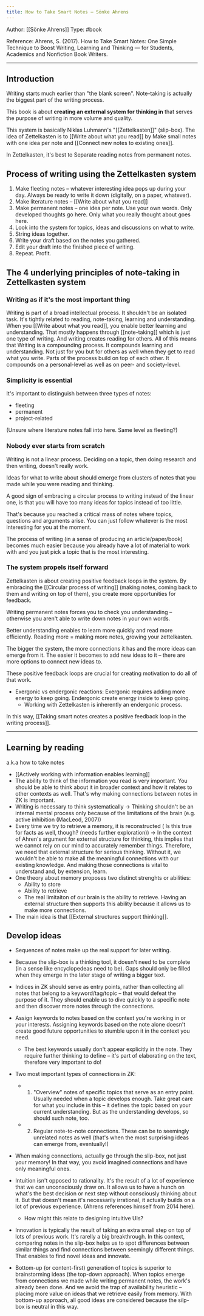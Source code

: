 ```yaml
---
title: How to Take Smart Notes – Sönke Ahrens
---
```


Author: [[Sönke Ahrens]]
Type: #book 

Reference:
Ahrens, S. (2017). How to Take Smart Notes: One Simple Technique to Boost Writing, Learning and Thinking — for Students, Academics and Nonfiction Book Writers.

---

## Introduction

Writing starts much earlier than "the blank screen".
Note-taking is actually the biggest part of the writing process.

This book is about **creating an external system for thinking in** that serves the purpose of writing in more volume and quality.

This system is basically Niklas Luhmann's "[[Zettelkasten]]" (slip-box).
The idea of Zettelkasten is to [[Write about what you read]] by Make small notes with one idea per note and [[Connect new notes to existing ones]].

In Zettelkasten, it's best to Separate reading notes from permanent notes.

## Process of writing using the Zettelkasten system

1. Make fleeting notes – whatever interesting idea pops up during your day. Always be ready to write it down (digitally, on a paper, whatever).
2. Make literature notes – [[Write about what you read]]
3. Make permanent notes – one idea per note. Use your own words. Only developed thoughts go here. Only what you really thought about goes here.
4. Look into the system for topics, ideas and discussions on what to write.
5. String ideas together.
6. Write your draft based on the notes you gathered.
7. Edit your draft into the finished piece of writing.
8. Repeat. Profit.

## The 4 underlying principles of note-taking in Zettelkasten system

### Writing as if it's the most important thing

Writing is part of a broad intellectual process. It shouldn't be an isolated task. It's tightly related to reading, note-taking, learning and understanding.
When you [[Write about what you read]], you enable better learning and understanding. That mostly happens through [[note-taking]] which is just one type of writing.
And writing creates reading for others.
All of this means that Writing is a compounding process. It compounds learning and understanding. Not just for you but for others as well when they get to read what you write.
Parts of the process build on top of each other. It compounds on a personal-level as well as on peer- and society-level.

### Simplicity is essential
It's important to distinguish between three types of notes:
- fleeting
- permanent
- project-related

(Unsure where literature notes fall into here. Same level as fleeting?)

### Nobody ever starts from scratch
Writing is not a linear process. Deciding on a topic, then doing research and then writing, doesn't really work.

Ideas for what to write about should emerge from clusters of notes that you made while you were reading and thinking.

A good sign of embracing a circular process to writing instead of the linear one, is that you will have too many ideas for topics instead of too little.

That's because you reached a critical mass of notes where topics, questions and arguments arise. You can just follow whatever is the most interesting for you at the moment.

The process of writing (in a sense of producing an article/paper/book) becomes much easier because you already have a lot of material to work with and you just pick a topic that is the most interesting.

### The system propels itself forward
Zettelkasten is about creating positive feedback loops in the system. By embracing the [[Circular process of writing]] (making notes, coming back to them and writing on top of them), you create more opportunities for feedback.

Writing permanent notes forces you to check you understanding – otherwise you aren't able to write down notes in your own words.

Better understanding enables to learn more quickly and read more efficiently.
Reading more = making more notes, growing your zettelkasten.

The bigger the system, the more connections it has and the more ideas can emerge from it. The easier it becomes to add new ideas to it – there are more options to connect new ideas to.

These positive feedback loops are crucial for creating motivation to do all of that work.

- Exergonic vs endergonic reactions: Exergonic requires adding more energy to keep going. Endergonic create energy inside to keep going.
	- Working with Zettelkasten is inherently an endergonic process.

In this way, [[Taking smart notes creates a positive feedback loop in the writing process]].

---

## Learning by reading
a.k.a how to take notes

- [[Actively working with information enables learning]]
- The ability to think of the information you read is very important. You should be able to think about it in broader context and how it relates to other contexts as well. That's why making connections between notes in ZK is important. 
- Writing is necessary to think systematically -> Thinking shouldn't be an internal mental process only because of the limitations of the brain (e.g. active inhibition (MacLeod, 2007))
- Every time we try to retrieve a memory, it is reconstructed ( Is this true for facts as well, though? (needs further exploration)) -> In the context of Ahren's argument for external structure for thinking, this implies that we cannot rely on our mind to accurately remember things. Therefore, we need that external structure for serious thinking. Without it, we wouldn't be able to make all the meaningful connections with our existing knowledge. And making those connections is vital to understand and, by extension, learn.
- One theory about memory proposes two distinct strenghts or abilities:
	- Ability to store
	- Ability to retrieve
	- The real limitaiton of our brain is the ability to retrieve. Having an external structure then supports this ability because it allows us to make more connections.
- The main idea is that [[External structures support thinking]].

## Develop ideas
- Sequences of notes make up the real support for later writing.
- Because the slip-box is a thinking tool, it doesn't need to be complete (in a sense like encyclopedeas need to be). Gaps should only be filled when they emerge in the later stage of writing a bigger text.
- Indices in ZK should serve as entry points, rather than collecting all notes that belong to a keyword/tag/topic – that would defeat the purpose of it. They should enable us to dive quickly to a specific note and then discover more notes through the connections.
- Assign keywords to notes based on the context you're working in or your interests. Assigning keywords based on the note alone doesn't create good future opportunities to stumble upon it in the context you need.
	- The best keywords usually don't appear explicitly in the note. They require further thinking to define – it's part of elaborating on the text, therefore very important to do!
- Two most important types of connections in ZK: 
	- 1) "Overview" notes of specific topics that serve as an entry point. Usually needed when a topic develops enough. Take great care for what you include in this – it defines the topic based on your current understanding. But as the understanding develops, so should such note, too.
	- 2) Regular note-to-note connections. These can be to seemingly unrelated notes as well (that's when the most surprising ideas can emerge from, eventually!)
- When making connections, actually go through the slip-box, not just your memory! In that way, you avoid imagined connections and have only meaningful ones.

- Intuition isn't opposed to rationality. It's the result of a lot of experience that we can unconsciously draw on. It allows us to have a hunch on what's the best decision or next step without consciously thinking about it. But that doesn't mean it's necessarily irrational, it actually builds on a lot of previous experience. (Ahrens references himself from 2014 here).
	- How might this relate to designing intuitive UIs?
- Innovation is typically the result of taking an extra small step on top of lots of previous work. It's rarelly a big breakthrough. In this context, comparing notes in the slip-box helps us to spot differences between similar things and find connections between seemingly different things. That enables to find novel ideas and innovate.

- Bottom-up (or content-first) generation of topics is superior to brainstorming ideas (the top-down approach). When topics emerge from connections we made while writing permanent notes, the work's already been done. And we avoid the trap of availability heuristic – placing more value on ideas that we retrieve easily from memory. With bottom-up approach, all good ideas are considered because the silp-box is neutral in this way.